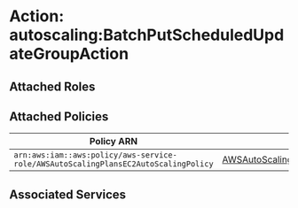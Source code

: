 # Action: autoscaling:BatchPutScheduledUpdateGroupAction

## Attached Roles

## Attached Policies

| Policy ARN | Policy Name |
|------------|-------------|
| `arn:aws:iam::aws:policy/aws-service-role/AWSAutoScalingPlansEC2AutoScalingPolicy` | [AWSAutoScalingPlansEC2AutoScalingPolicy](../policies.md#awsautoscalingplansec2autoscalingpolicy) |

## Associated Services

